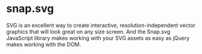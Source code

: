 # snap.svg
SVG is an excellent way to create interactive, resolution-independent vector graphics that will look great on any size screen. And the Snap.svg JavaScript library makes working with your SVG assets as easy as jQuery makes working with the DOM.
